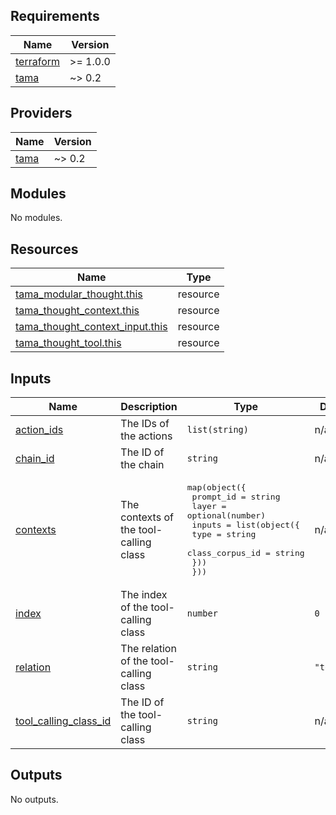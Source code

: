 <!-- BEGIN_TF_DOCS -->
## Requirements

| Name | Version |
|------|---------|
| <a name="requirement_terraform"></a> [terraform](#requirement\_terraform) | >= 1.0.0 |
| <a name="requirement_tama"></a> [tama](#requirement\_tama) | ~> 0.2 |

## Providers

| Name | Version |
|------|---------|
| <a name="provider_tama"></a> [tama](#provider\_tama) | ~> 0.2 |

## Modules

No modules.

## Resources

| Name | Type |
|------|------|
| [tama_modular_thought.this](https://registry.terraform.io/providers/upmaru/tama/latest/docs/resources/modular_thought) | resource |
| [tama_thought_context.this](https://registry.terraform.io/providers/upmaru/tama/latest/docs/resources/thought_context) | resource |
| [tama_thought_context_input.this](https://registry.terraform.io/providers/upmaru/tama/latest/docs/resources/thought_context_input) | resource |
| [tama_thought_tool.this](https://registry.terraform.io/providers/upmaru/tama/latest/docs/resources/thought_tool) | resource |

## Inputs

| Name | Description | Type | Default | Required |
|------|-------------|------|---------|:--------:|
| <a name="input_action_ids"></a> [action\_ids](#input\_action\_ids) | The IDs of the actions | `list(string)` | n/a | yes |
| <a name="input_chain_id"></a> [chain\_id](#input\_chain\_id) | The ID of the chain | `string` | n/a | yes |
| <a name="input_contexts"></a> [contexts](#input\_contexts) | The contexts of the tool-calling class | <pre>map(object({<br>    prompt_id = string<br>    layer     = optional(number)<br>    inputs = list(object({<br>      type            = string<br>      class_corpus_id = string<br>    }))<br>  }))</pre> | n/a | yes |
| <a name="input_index"></a> [index](#input\_index) | The index of the tool-calling class | `number` | `0` | no |
| <a name="input_relation"></a> [relation](#input\_relation) | The relation of the tool-calling class | `string` | `"tooling"` | no |
| <a name="input_tool_calling_class_id"></a> [tool\_calling\_class\_id](#input\_tool\_calling\_class\_id) | The ID of the tool-calling class | `string` | n/a | yes |

## Outputs

No outputs.
<!-- END_TF_DOCS -->